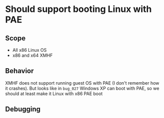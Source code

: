 # Should support booting Linux with PAE

## Scope
* All x86 Linux OS
* x86 and x64 XMHF

## Behavior
XMHF does not support running guest OS with PAE (I don't remember how it
crashes). But looks like in `bug_027` Windows XP can boot with PAE, so we
should at least make it Linux with x86 PAE boot

## Debugging
